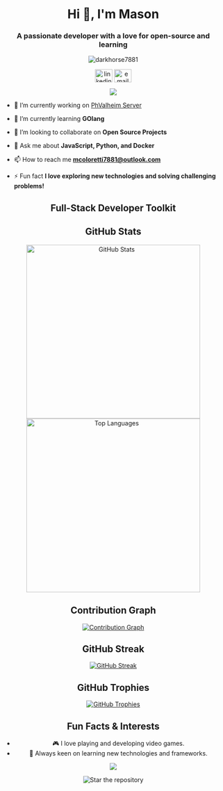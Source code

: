 <!-- Header with a Welcome Message and Basic Info -->
<h1 align="center">Hi 👋, I'm Mason</h1>
<h3 align="center">A passionate developer with a love for open-source and learning</h3>

<!-- Profile Views Counter -->
<p align="center"> <img src="https://komarev.com/ghpvc/?username=darkhorse7881&label=Profile%20views&color=0e75b6&style=flat" alt="darkhorse7881" /> </p>

<!-- Social Links -->
<p align="center">
  <a href="https://www.linkedin.com/in/mason-coloretti-501ab02a9/" target="blank"><img align="center" src="https://cdn.jsdelivr.net/npm/simple-icons@v3/icons/linkedin.svg" alt="linkedin" height="30" width="40" /></a>
  <a href="mailto:mcoloretti7881@outlook.com" target="blank"><img align="center" src="https://cdn.jsdelivr.net/npm/simple-icons@v3/icons/gmail.svg" alt="email" height="30" width="40" /></a>
</p>

<!-- Brief Introduction -->
<p align="center">
  <a href="https://github.com/darkhorse7881">
    <img src="https://readme-typing-svg.herokuapp.com/?lines=Welcome+to+my+GitHub+profile!;I+am+a+full-stack+developer;I+love+building+cool+projects!&center=true&width=500&height=50">
  </a>
</p>

<!-- About Me Section -->
- 🔭 I’m currently working on [PhValheim Server](https://github.com/darkhorse7881/phvalheim-server)

- 🌱 I’m currently learning **GOlang**

- 👯 I’m looking to collaborate on **Open Source Projects**

- 💬 Ask me about **JavaScript, Python, and Docker**

- 📫 How to reach me **mcoloretti7881@outlook.com**

- ⚡ Fun fact **I love exploring new technologies and solving challenging problems!**

<!-- Full-Stack Developer Tools and Technologies -->
<h2 align="center">Full-Stack Developer Toolkit</h2>

<p align="center">


<!-- GitHub Stats -->
<h2 align="center">GitHub Stats</h2>
<p align="center">
  <a href="https://github.com/anuraghazra/github-readme-stats">
    <img src="https://github-readme-stats.vercel.app/api?username=darkhorse7881&show_icons=true&theme=radical" alt="GitHub Stats" width="400"/>
  </a>
  <a href="https://github.com/anuraghazra/github-readme-stats">
    <img src="https://github-readme-stats.vercel.app/api/top-langs/?username=darkhorse7881&layout=compact&theme=radical" alt="Top Languages" width="400"/>
  </a>
</p>

<!-- Contribution Graph -->
<h2 align="center">Contribution Graph</h2>
<p align="center">
  <a href="https://github.com/ashutosh00710/github-readme-activity-graph">
    <img src="https://github-readme-activity-graph.vercel.app/graph?username=darkhorse7881&theme=react-dark" alt="Contribution Graph"/>
  </a>
</p>

<!-- Streak Stats -->
<h2 align="center">GitHub Streak</h2>
<p align="center">
  <a href="https://github.com/DenverCoder1/github-readme-streak-stats">
    <img src="https://github-readme-streak-stats.herokuapp.com/?user=darkhorse7881&theme=radical" alt="GitHub Streak"/>
  </a>
</p>

<!-- Trophies -->
<h2 align="center">GitHub Trophies</h2>
<p align="center">
  <a href="https://github.com/ryo-ma/github-profile-trophy">
    <img src="https://github-profile-trophy.vercel.app/?username=darkhorse7881&theme=onedark" alt="GitHub Trophies"/>
  </a>
</p>

<!-- Fun Facts or Interests Section -->
<h2 align="center">Fun Facts & Interests</h2>
<ul align="center">
  <li>🎮 I love playing and developing video games.</li>
  <li>🚀 Always keen on learning new technologies and frameworks.</li>
</ul>

<!-- Footer with Signature or Quote -->
<p align="center">
  <img src="https://readme-typing-svg.herokuapp.com/?lines=Thanks+for+visiting!+Come+back+soon!;Happy+Coding!+👨‍💻&center=true&width=500&height=50">
</p>

<!-- Star the Repository Section -->
<p align="center">
  <img src="https://img.shields.io/github/stars/darkhorse7881/phvalheim-server?style=social" alt="Star the repository"/>
</p>
